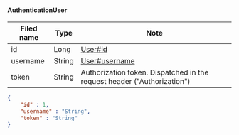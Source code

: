 #### AuthenticationUser
Filed name | Type | Note
------------ | ------------- | -------------
id | Long | [User#id](docs/model/User.md)
username | String | [User#username](docs/model/User.md)
token | String | Authorization token. Dispatched in the request header ("Authorization")

```json
{
    "id" : 1,
    "username" : "String",
    "token" : "String"
}

```
